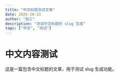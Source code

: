 ```yaml
---
title: "中文标题测试文章"
date: 2025-10-23
author: "张三"
description: "测试中文标题的 slug 生成"
tags: ["中文", "测试"]
---
```


# 中文内容测试

这是一篇包含中文标题的文章，用于测试 slug 生成功能。
